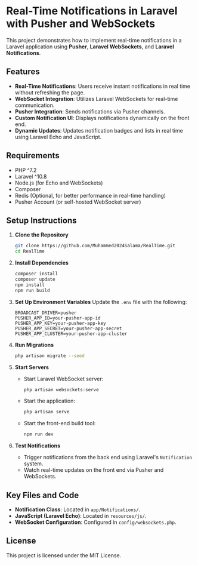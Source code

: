 # Real-Time Notifications in Laravel with Pusher and WebSockets

This project demonstrates how to implement real-time notifications in a Laravel application using **Pusher**, **Laravel WebSockets**, and **Laravel Notifications**.

## Features
- **Real-Time Notifications**: Users receive instant notifications in real time without refreshing the page.
- **WebSocket Integration**: Utilizes Laravel WebSockets for real-time communication.
- **Pusher Integration**: Sends notifications via Pusher channels.
- **Custom Notification UI**: Displays notifications dynamically on the front end.
- **Dynamic Updates**: Updates notification badges and lists in real time using Laravel Echo and JavaScript.

## Requirements
- PHP ^7.2
- Laravel ^10.8
- Node.js (for Echo and WebSockets)
- Composer
- Redis (Optional, for better performance in real-time handling)
- Pusher Account (or self-hosted WebSocket server)

## Setup Instructions

1. **Clone the Repository**
   ```bash
   git clone https://github.com/Muhammed2024Salama/RealTime.git
   cd RealTime
   ```

2. **Install Dependencies**
   ```bash
   composer install
   composer update
   npm install
   npm run build
   ```

3. **Set Up Environment Variables**
   Update the `.env` file with the following:
   ```env
   BROADCAST_DRIVER=pusher
   PUSHER_APP_ID=your-pusher-app-id
   PUSHER_APP_KEY=your-pusher-app-key
   PUSHER_APP_SECRET=your-pusher-app-secret
   PUSHER_APP_CLUSTER=your-pusher-app-cluster
   ```

4. **Run Migrations**
   ```bash
   php artisan migrate --seed
   ```

5. **Start Servers**
    - Start Laravel WebSocket server:
      ```bash
      php artisan websockets:serve
      ```
    - Start the application:
      ```bash
      php artisan serve
      ```
    - Start the front-end build tool:
      ```bash
      npm run dev
      ```

6. **Test Notifications**
    - Trigger notifications from the back end using Laravel's `Notification` system.
    - Watch real-time updates on the front end via Pusher and WebSockets.

## Key Files and Code
- **Notification Class**: Located in `app/Notifications/`.
- **JavaScript (Laravel Echo)**: Located in `resources/js/`.
- **WebSocket Configuration**: Configured in `config/websockets.php`.

## License
This project is licensed under the MIT License.


